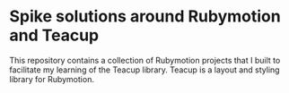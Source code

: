 # Spike solutions around Rubymotion and Teacup
This repository contains a collection of Rubymotion projects that I built to facilitate my learning of the Teacup library.  Teacup is a layout and styling library for Rubymotion.


 